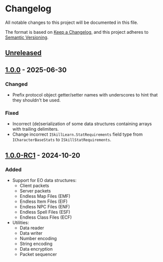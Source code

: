 # Changelog

All notable changes to this project will be documented in this file.

The format is based on [Keep a Changelog](https://keepachangelog.com/en/1.0.0/),
and this project adheres to [Semantic Versioning](https://semver.org/spec/v2.0.0.html).

## [Unreleased]

## [1.0.0] - 2025-06-30

### Changed

- Prefix protocol object getter/setter names with underscores to hint that they shouldn't be used.

### Fixed

- Incorrect (de)serialization of some data structures containing arrays with trailing delimiters.
- Change incorrect `ISkillLearn.StatRequirements` field type from `ICharacterBaseStats` to
  `ISkillStatRequirements`.


## [1.0.0-RC1] - 2024-10-20

### Added

- Support for EO data structures:
  - Client packets
  - Server packets
  - Endless Map Files (EMF)
  - Endless Item Files (EIF)
  - Endless NPC Files (ENF)
  - Endless Spell Files (ESF)
  - Endless Class Files (ECF)
- Utilities:
  - Data reader
  - Data writer
  - Number encoding
  - String encoding
  - Data encryption
  - Packet sequencer

[Unreleased]: http://github.com/cirras/eolib-pas/compare/v1.0.0...HEAD
[1.0.0]: http://github.com/cirras/eolib-pas/compare/v1.0.0-RC1...v1.0.0
[1.0.0-RC1]: http://github.com/cirras/eolib-pas/compare/v1.0.0-RC1
